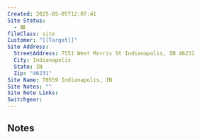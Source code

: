 ```yaml
---
Created: 2025-05-05T12:07:41
Site Status:
  - 🟩
fileClass: site
Customer: "[[Target]]"
Site Address:
  StreetAddress: 7551 West Morris St Indianapolis, IN 46231
  City: Indianapolis
  State: IN
  Zip: "46231"
Site Name: T0559 Indianapolis, IN
Site Notes: ""
Site Note Links: 
Switchgear:
---
```

## Notes